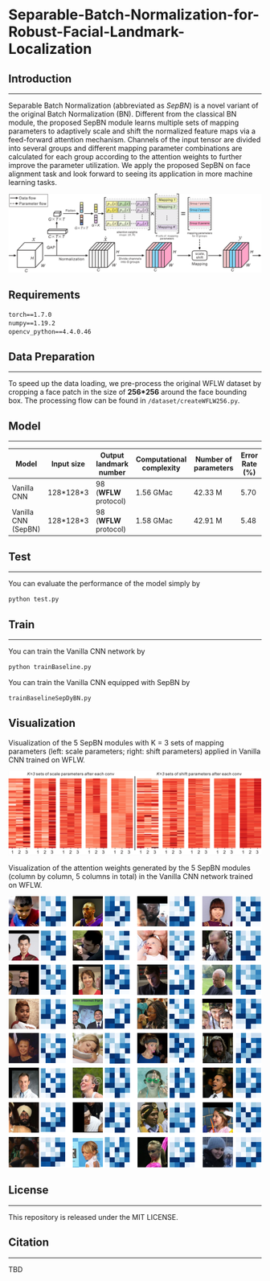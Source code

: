 # Separable-Batch-Normalization-for-Robust-Facial-Landmark-Localization

## Introduction

---

Separable Batch Normalization (abbreviated as *SepBN*) is a novel variant of the original Batch Normalization (BN). Different from the classical BN module, the proposed SepBN module learns multiple sets of mapping parameters to adaptively scale and shift the normalized feature maps via a feed-forward attention mechanism. Channels of the input tensor are divided into several groups and different mapping parameter combinations are calculated for each group according to the attention weights to further improve the parameter utilization. We apply the proposed SepBN on face alignment task and look forward to seeing its application in more machine learning tasks. 

![](https://raw.githubusercontent.com/FunkyKoki/PhotoCloud/master/20211019135212.png)

## Requirements

```tex
torch==1.7.0
numpy==1.19.2
opencv_python==4.4.0.46
```

## Data Preparation

---

To speed up the data loading, we pre-process the original WFLW dataset by cropping a face patch in the size of **256\*256** around the face bounding box. The processing flow can be found in `/dataset/createWFLW256.py`.

## Model

---

| Model               | Input size  | Output landmark number | Computational complexity | Number of parameters | Error Rate (%) |
| ------------------- | ----------- | ---------------------- | ------------------------ | -------------------- | -------------- |
| Vanilla CNN         | 128\*128\*3 | 98 (**WFLW** protocol) | 1.56 GMac                | 42.33 M              | 5.70           |
| Vanilla CNN (SepBN) | 128\*128\*3 | 98 (**WFLW** protocol) | 1.58 GMac                | 42.91 M              | 5.48           |

## Test

---

You can evaluate the performance of the model simply by

```bash
python test.py
```

## Train

---

You can train the Vanilla CNN network by

```bash
python trainBaseline.py
```

You can train the Vanilla CNN equipped with SepBN by

```bash
trainBaselineSepDyBN.py
```

## Visualization

Visualization of the 5 SepBN modules with K = 3 sets of mapping parameters (left: scale parameters; right: shift parameters) applied in Vanilla CNN trained on WFLW. 

![](https://raw.githubusercontent.com/FunkyKoki/PhotoCloud/master/20211019143138.png)

Visualization of the attention weights generated by the 5 SepBN modules (column by column, 5 columns in total) in the Vanilla CNN network trained on WFLW. 

![](https://raw.githubusercontent.com/FunkyKoki/PhotoCloud/master/20211019143423.png)

## License

---

This repository is released under the MIT LICENSE.

## Citation

---

TBD

